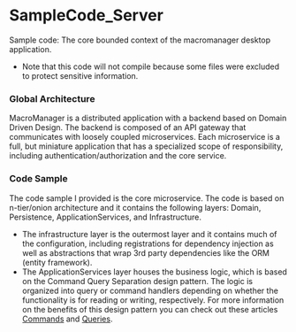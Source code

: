 # SampleCode_Server
Sample code: The core bounded context of the macromanager desktop application. 
* Note that this code will not compile because some files were excluded to protect sensitive information.

### Global Architecture
MacroManager is a distributed application with a backend based on Domain Driven Design. The backend is composed of an API gateway that communicates with loosely coupled microservices. Each microservice is a full, but miniature application that has a specialized scope of responsibility, including authentication/authorization and the core service. 

### Code Sample
The code sample I provided is the core microservice. The code is based on n-tier/onion architecture and it contains the following layers: Domain, Persistence, ApplicationServices, and Infrastructure. 
* The infrastructure layer is the outermost layer and it contains much of the configuration, including registrations for dependency injection as well as abstractions that wrap 3rd party dependencies like the ORM (entity framework).
* The ApplicationServices layer houses the business logic, which is based on the Command Query Separation design pattern. The logic is organized into query or command handlers depending on whether the functionality is for reading or writing, respectively. For more information on the benefits of this design pattern you can check out these articles [Commands](https://blogs.cuttingedge.it/steven/posts/2011/meanwhile-on-the-command-side-of-my-architecture/) and [Queries](https://blogs.cuttingedge.it/steven/posts/2011/meanwhile-on-the-query-side-of-my-architecture/).
